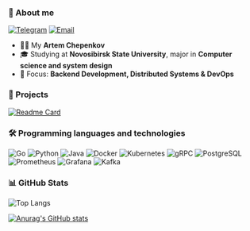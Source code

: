 ### 👋 About me  
  [![Telegram](https://img.shields.io/badge/Telegram-2CA5E0?style=for-the-badge&logo=telegram&logoColor=white)](https://t.me/artem_miracle)
  [![Email](https://img.shields.io/badge/Email-D14836?style=for-the-badge&logo=gmail&logoColor=white)](mailto:a.chepenkov@g.nsu.ru)
  
- 🧑‍💻 My **Artem Chepenkov**  
- 🎓 Studying at **Novosibirsk State University**, major in **Computer science and system design**  
- 🔧 Focus: **Backend Development, Distributed Systems & DevOps**  

### 🚀 Projects
[![Readme Card](https://github-readme-stats.vercel.app/api/pin/?username=ArtemChepenkov&repo=golang-crud-s3-storage&theme=tokyonight)](https://github.com/ArtemChepenkov/golang-crud-s3-storage)

### 🛠️ Programming languages and technologies
![Go](https://img.shields.io/badge/Golang-00ADD8?style=for-the-badge&logo=go&logoColor=white)
![Python](https://img.shields.io/badge/Python-3776AB?style=for-the-badge&logo=python&logoColor=white)
![Java](https://img.shields.io/badge/Java-007396?style=for-the-badge&logo=openjdk&logoColor=white)
![Docker](https://img.shields.io/badge/Docker-2496ED?style=for-the-badge&logo=docker&logoColor=white)
![Kubernetes](https://img.shields.io/badge/Kubernetes-326CE5?style=for-the-badge&logo=kubernetes&logoColor=white)
![gRPC](https://img.shields.io/badge/gRPC-4A154B?style=for-the-badge&logo=grpc&logoColor=white)
![PostgreSQL](https://img.shields.io/badge/PostgreSQL-4169E1?style=for-the-badge&logo=postgresql&logoColor=white)
![Prometheus](https://img.shields.io/badge/Prometheus-E6522C?style=for-the-badge&logo=prometheus&logoColor=white)
![Grafana](https://img.shields.io/badge/Grafana-F46800?style=for-the-badge&logo=grafana&logoColor=white)
![Kafka](https://img.shields.io/badge/Kafka-231F20?style=for-the-badge&logo=apache-kafka&logoColor=white)

### 📊 GitHub Stats

![Top Langs](https://github-readme-stats.vercel.app/api/top-langs/?username=ArtemChepenkov&layout=compact&langs_count=6&hide=HTML,java&theme=tokyonight)

[![Anurag's GitHub stats](https://github-readme-stats.vercel.app/api?username=ArtemChepenkov&show_icons=true&theme=tokyonight)](https://github.com/anuraghazra/github-readme-stats)
